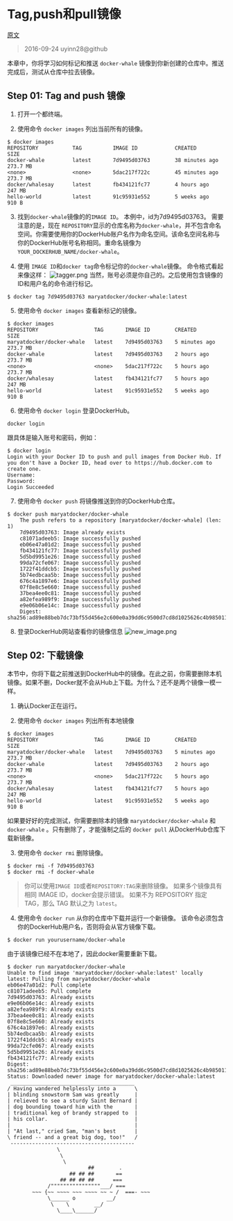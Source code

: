 # Tag,push和pull镜像

[ 原文 ](https://docs.docker.com/engine/getstarted/step_six/#/)
> 2016-09-24 uyinn28@github

本章中，你将学习如何标记和推送 ` docker-whale ` 镜像到你新创建的仓库中。推送完成后，测试从仓库中拉去镜像。

## Step 01: Tag and push 镜像

1. 打开一个都终端。

2. 使用命令 ` docker images ` 列出当前所有的镜像。
```
$ docker images
REPOSITORY           TAG          IMAGE ID            CREATED             SIZE
docker-whale         latest       7d9495d03763        38 minutes ago      273.7 MB
<none>               <none>       5dac217f722c        45 minutes ago      273.7 MB
docker/whalesay      latest       fb434121fc77        4 hours ago         247 MB
hello-world          latest       91c95931e552        5 weeks ago         910 B
```

3. 找到` docker-whale `镜像的的` IMAGE ID `。
本例中，id为7d9495d03763。
需要注意的是，现在 `REPOSITORY`显示的仓库名称为`docker-whale`，并不包含命名空间。你需要使用你的DockerHub账户名作为命名空间。该命名空间名称与你的DockerHub账号名称相同。重命名镜像为 ` YOUR_DOCKERHUB_NAME/docker-whale `。

4. 使用 ` IMAGE ID `和` docker tag `命令标记你的`docker-whale`镜像。
命令格式看起来像这样：
![tagger.png](http://files.uyinn.com/media/docker/tagger.png)
当然，账号必须是你自己的。之后使用包含镜像的ID和用户名的命令进行标记。
```
$ docker tag 7d9495d03763 maryatdocker/docker-whale:latest
```

5. 使用命令 ` docker images ` 查看新标记的镜像。
```
$ docker images
REPOSITORY                  TAG       IMAGE ID        CREATED          SIZE
maryatdocker/docker-whale   latest    7d9495d03763    5 minutes ago    273.7 MB
docker-whale                latest    7d9495d03763    2 hours ago      273.7 MB
<none>                      <none>    5dac217f722c    5 hours ago      273.7 MB
docker/whalesay             latest    fb434121fc77    5 hours ago      247 MB
hello-world                 latest    91c95931e552    5 weeks ago      910 B
```
6. 使用命令 ` docker login ` 登录DockerHub。
```
docker login 
```
跟具体是输入账号和密码，例如：
```
$ docker login
Login with your Docker ID to push and pull images from Docker Hub. If you don't have a Docker ID, head over to https://hub.docker.com to create one.
Username: 
Password:        
Login Succeeded
```

7. 使用命令 ` docker push ` 将镜像推送到你的DockerHub仓库。
```
$ docker push maryatdocker/docker-whale
    The push refers to a repository [maryatdocker/docker-whale] (len: 1)
    7d9495d03763: Image already exists
    c81071adeeb5: Image successfully pushed
    eb06e47a01d2: Image successfully pushed
    fb434121fc77: Image successfully pushed
    5d5bd9951e26: Image successfully pushed
    99da72cfe067: Image successfully pushed
    1722f41ddcb5: Image successfully pushed
    5b74edbcaa5b: Image successfully pushed
    676c4a1897e6: Image successfully pushed
    07f8e8c5e660: Image successfully pushed
    37bea4ee0c81: Image successfully pushed
    a82efea989f9: Image successfully pushed
    e9e06b06e14c: Image successfully pushed
    Digest: sha256:ad89e88beb7dc73bf55d456e2c600e0a39dd6c9500d7cd8d1025626c4b985011
```

8. 登录DockerHub网站查看你的镜像信息
![new_image.png](https://docs.docker.com/engine/getstarted/tutimg/new_image.png)

## Step 02: 下载镜像
本节中，你将下载之前推送到DockerHub中的镜像。在此之前，你需要删除本机镜像。如果不删，Docker就不会从Hub上下载。为什么？还不是两个镜像一模一样。

1. 确认Docker正在运行。

2. 使用命令 ` docker images ` 列出所有本地镜像
```
$ docker images
REPOSITORY                  TAG       IMAGE ID        CREATED          SIZE
maryatdocker/docker-whale   latest    7d9495d03763    5 minutes ago    273.7 MB
docker-whale                latest    7d9495d03763    2 hours ago      273.7 MB
<none>                      <none>    5dac217f722c    5 hours ago      273.7 MB
docker/whalesay             latest    fb434121fc77    5 hours ago      247 MB
hello-world                 latest    91c95931e552    5 weeks ago      910 B
```
如果要好好的完成测试，你需要删除本的镜像 ` maryatdocker/docker-whale ` 和 ` docker-whale ` 。只有删除了，才能强制之后的 ` docker pull ` 从DockerHub仓库下载新镜像。

3. 使用命令 ` docker rmi ` 删除镜像。
```
$ docker rmi -f 7d9495d03763
$ docker rmi -f docker-whale
```
>你可以使用`IMAGE ID`或者`REPOSITORY:TAG`来删除镜像。
>如果多个镜像具有相同 IMAGE ID，docker会提示错误。
>如果不为 REPOSITORY 指定 TAG，那么 TAG 默认之为 `latest`。

4. 使用命令 ` docker run ` 从你的仓库中下载并运行一个新镜像。
该命令必须包含你的DockerHub用户名，否则将会从官方镜像下载。
```
$ docker run yourusername/docker-whale
```
由于该镜像已经不在本地了，因此docker需要重新下载。
```
$ docker run maryatdocker/docker-whale
Unable to find image 'maryatdocker/docker-whale:latest' locally
latest: Pulling from maryatdocker/docker-whale
eb06e47a01d2: Pull complete
c81071adeeb5: Pull complete
7d9495d03763: Already exists
e9e06b06e14c: Already exists
a82efea989f9: Already exists
37bea4ee0c81: Already exists
07f8e8c5e660: Already exists
676c4a1897e6: Already exists
5b74edbcaa5b: Already exists
1722f41ddcb5: Already exists
99da72cfe067: Already exists
5d5bd9951e26: Already exists
fb434121fc77: Already exists
Digest: sha256:ad89e88beb7dc73bf55d456e2c600e0a39dd6c9500d7cd8d1025626c4b985011
Status: Downloaded newer image for maryatdocker/docker-whale:latest
 ________________________________________
/ Having wandered helplessly into a      \
| blinding snowstorm Sam was greatly     |
| relieved to see a sturdy Saint Bernard |
| dog bounding toward him with the       |
| traditional keg of brandy strapped to  |
| his collar.                            |
|                                        |
| "At last," cried Sam, "man's best      |
\ friend -- and a great big dog, too!"   /
 ----------------------------------------
                \
                 \
                  \
                          ##        .
                    ## ## ##       ==
                 ## ## ## ##      ===
             /""""""""""""""""___/ ===
        ~~~ {~~ ~~~~ ~~~ ~~~~ ~~ ~ /  ===- ~~~
             \______ o          __/
              \    \        __/
                \____\______/
```
